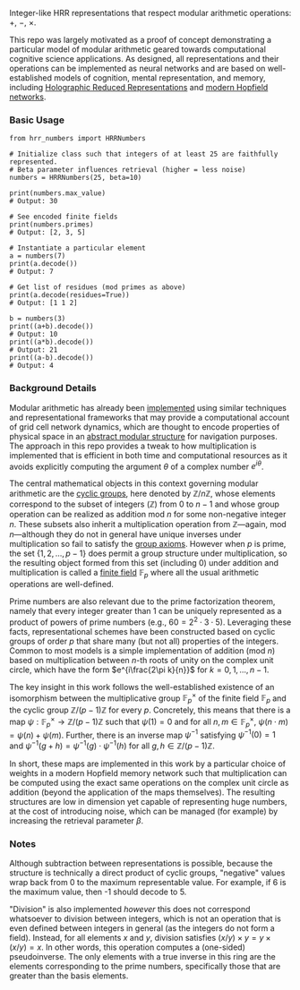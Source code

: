 Integer-like HRR representations that respect modular arithmetic operations: $+$, $-$, $\times$.

This repo was largely motivated as a proof of concept demonstrating a particular model of modular arithmetic geared towards computational cognitive science applications. As designed, all representations and their operations can be implemented as neural networks and are based on well-established models of cognition, mental representation, and memory, including [Holographic Reduced Representations](https://ieeexplore.ieee.org/document/377968) and [modern Hopfield networks](https://arxiv.org/abs/2008.02217).

### Basic Usage
```
from hrr_numbers import HRRNumbers

# Initialize class such that integers of at least 25 are faithfully represented.
# Beta parameter influences retrieval (higher = less noise)
numbers = HRRNumbers(25, beta=10)

print(numbers.max_value)
# Output: 30

# See encoded finite fields
print(numbers.primes)
# Output: [2, 3, 5]

# Instantiate a particular element
a = numbers(7)
print(a.decode())
# Output: 7

# Get list of residues (mod primes as above)
print(a.decode(residues=True))
# Output: [1 1 2]

b = numbers(3)
print((a+b).decode())
# Output: 10
print((a*b).decode())
# Output: 21
print((a-b).decode())
# Output: 4
```

### Background Details
Modular arithmetic has already been [implemented](https://pmc.ncbi.nlm.nih.gov/articles/PMC10659444/) using similar techniques and representational frameworks that may provide a computational account of grid cell network dynamics, which are thought to encode properties of physical space in an [abstract modular structure](https://pmc.ncbi.nlm.nih.gov/articles/PMC4042558/) for navigation purposes. The approach in this repo provides a tweak to how multiplication is implemented that is efficient in both time and computational resources as it avoids explicitly computing the argument $\theta$ of a complex number $e^{i\theta}$. 

The central mathematical objects in this context governing modular arithmetic are the [cyclic groups](https://en.wikipedia.org/wiki/Cyclic_group), here denoted by $\mathbb{Z}/n\mathbb{Z}$, whose elements correspond to the subset of integers ($\mathbb{Z}$) from $0$ to $n-1$ and whose group operation can be realized as addition mod $n$ for some non-negative integer $n$. These subsets also inherit a multiplication operation from $\mathbb{Z}$&mdash;again, mod $n$&mdash;although they do not in general have unique inverses under multiplication so fail to satisfy the [group axioms](https://en.wikipedia.org/wiki/Group_(mathematics)). However when $p$ is prime, the set $\{1,2, \dots, p-1\}$ does permit a group structure under multiplication, so the resulting object formed from this set (including 0) under addition and multiplication is called a [finite field](https://en.wikipedia.org/wiki/Finite_field) $\mathbb{F}_p$ where all the usual arithmetic operations are well-defined.

Prime numbers are also relevant due to the prime factorization theorem, namely that every integer greater than 1 can be uniquely represented as a product of powers of prime numbers (e.g., $60=2^2\cdot 3\cdot 5$). Leveraging these facts, representational schemes have been constructed based on cyclic groups of order $p$ that share many (but not all) properties of the integers. Common to most models is a simple implementation of addition (mod $n$) based on multiplication between $n$-th roots of unity on the complex unit circle, which have the form $e^{i\frac{2\pi k}{n}}$ for $k=0,1,\dots,n-1$.

The key insight in this work follows the well-established existence of an isomorphism between the multiplicative group $\mathbb{F}_p^\times$ of the finite field $\mathbb{F}_p$ and the cyclic group $\mathbb{Z}/(p-1)\mathbb{Z}$ for every $p$. Concretely, this means that there is a map $\psi:\mathbb{F}_p^\times\to\mathbb{Z}/(p-1)\mathbb{Z}$ such that $\psi(1)=0$ and for all $n,m\in\mathbb{F}_p^\times$, $\psi(n\cdot m)=\psi(n)+\psi(m)$. Further, there is an inverse map $\psi^{-1}$ satisfying $\psi^{-1}(0)=1$ and $\psi^{-1}(g+h)=\psi^{-1}(g)\cdot\psi^{-1}(h)$ for all $g,h\in\mathbb{Z}/(p-1)\mathbb{Z}$. 

In short, these maps are implemented in this work by a particular choice of weights in a modern Hopfield memory network such that multiplication can be computed using the exact same operations on the complex unit circle as addition (beyond the application of the maps themselves). The resulting structures are low in dimension yet capable of representing huge numbers, at the cost of introducing noise, which can be managed (for example) by increasing the retrieval parameter $\beta$.

### Notes
Although subtraction between representations is possible, because the structure is technically a direct product of cyclic groups, "negative" values wrap back from 0 to the maximum representable value. For example, if 6 is the maximum value, then -1 should decode to 5.

"Division" is also implemented *however* this does not correspond whatsoever to division between integers, which is not an operation that is even defined between integers in general (as the integers do not form a field). Instead, for all elements $x$ and $y$, division satisfies $(x/y)\times y=y\times(x/y)=x$. In other words, this operation computes a (one-sided) pseudoinverse. The only elements with a true inverse in this ring are the elements corresponding to the prime numbers, specifically those that are greater than the basis elements.
